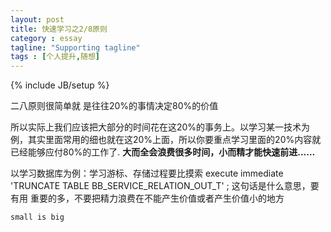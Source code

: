 ```yaml
---
layout: post
title: 快速学习之2/8原则
category : essay
tagline: "Supporting tagline"
tags : [个人提升,随想]
---
```

{% include JB/setup %}

二八原则很简单就  是往往20%的事情决定80%的价值


所以实际上我们应该把大部分的时间花在这20%的事务上。以学习某一技术为例，其实里面常用的细也就在这20%上面，所以你要重点学习里面的20%内容就已经能够应付80%的工作了.  **大而全会浪费很多时间，小而精才能快速前进……**  

以学习数据库为例：学习游标、存储过程要比摸索 execute immediate 'TRUNCATE TABLE BB_SERVICE_RELATION_OUT_T' ; 这句话是什么意思，要有用 重要的多，不要把精力浪费在不能产生价值或者产生价值小的地方

`small is big`

